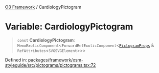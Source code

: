 [O3 Framework](../API.md) / CardiologyPictogram

# Variable: CardiologyPictogram

> `const` **CardiologyPictogram**: `MemoExoticComponent`\<`ForwardRefExoticComponent`\<[`PictogramProps`](../type-aliases/PictogramProps.md) & `RefAttributes`\<`SVGSVGElement`\>\>\>

Defined in: [packages/framework/esm-styleguide/src/pictograms/pictograms.tsx:72](https://github.com/openmrs/openmrs-esm-core/blob/main/packages/framework/esm-styleguide/src/pictograms/pictograms.tsx#L72)
